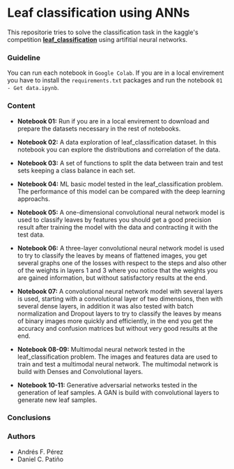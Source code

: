 # Leaf classification using ANNs
This repositorie tries to solve the classification task in the kaggle's competition **[leaf_classification](https://www.kaggle.com/c/leaf-classification/overview)** using artifitial neural networks.

### Guideline
You can run each notebook in `Google Colab`. If you are in a local envirement you have to install the `requirements.txt` packages and run the notebook `01 - Get data.ipynb`.

### Content

* **Notebook 01:** Run if you are in a local envirement to download and prepare the datasets necessary in the rest of notebooks.

* **Notebook 02:** A data exploration of leaf_classification dataset. In this notebook you can explore the distributions and correlation of the data.

* **Notebook 03:** A set of functions to split the data between train and test sets keeping a class balance in each set.

* **Notebook 04:** ML basic model tested in the leaf_classification problem. The performance of this model can be compared with the deep learning approachs.

* **Notebook 05:** A one-dimensional convolutional neural network model is used to classify leaves by features you should get a good precision result after training the model with the data and contracting it with the test data.

* **Notebook 06:** A three-layer convolutional neural network model is used to try to classify the leaves by means of flattened images, you get several graphs one of the losses with respect to the steps and also other of the weights in layers 1 and 3 where you notice that the weights you are gained information, but without satisfactory results at the end.

* **Notebook 07:** A convolutional neural network model with several layers is used, starting with a convolutional layer of two dimensions, then with several dense layers, in addition it was also tested with batch normalization and Dropout layers to try to classify the leaves by means of binary images more quickly and efficiently, in the end you get the accuracy and confusion matrices but without very good results at the end.

* **Notebook 08-09:** Multimodal neural network tested in the leaf_classification problem. The images and features data are used to train and test a multimodal neural network. The multimodal network is build with Denses and Convolutional layers.

* **Notebook 10-11:** Generative adversarial networks tested in the generation of leaf samples. A GAN is build with convolutional layers to generate new leaf samples.

### Conclusions


### Authors
* Andrés F. Pérez
* Daniel C. Patiño 


